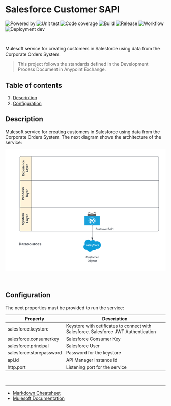 # Salesforce Customer SAPI
![Powered by](https://img.shields.io/badge/Powered%20by-Mulesoft-535597.svg)
  ![Unit test](https://gist.githubusercontent.com/jpontdia/2f22ca2ddf1ba473d6e2cff61cc2fba9/raw/micorp-customer-sapi-ut.svg)
  ![Code coverage](https://gist.githubusercontent.com/jpontdia/2f22ca2ddf1ba473d6e2cff61cc2fba9/raw/micorp-customer-sapi-cc.svg)
  ![Build](https://github.com/jpontdia/micorp-customer-sapi/actions/workflows/build.yml/badge.svg)
  ![Release](https://gist.githubusercontent.com/jpontdia/2f22ca2ddf1ba473d6e2cff61cc2fba9/raw/micorp-customer-sapi-re.svg)
  ![Workflow](https://gist.githubusercontent.com/jpontdia/2f22ca2ddf1ba473d6e2cff61cc2fba9/raw/micorp-customer-sapi-wf.svg)
  ![Deployment dev](https://gist.githubusercontent.com/jpontdia/2f22ca2ddf1ba473d6e2cff61cc2fba9/raw/micorp-customer-sapi-dev.svg)

<br>

Mulesoft service for creating customers in Salesforce using data from the Corporate Orders System.
 
  > This project follows the standards defined in the Development Process Document in Anypoint Exchange. 
  
## Table of contents
1. [Description](#description) 
1. [Configuration](#configuration)

## Description  
Mulesoft service for creating customers in Salesforce using data from the Corporate Orders System. The next diagram shows the architecture of the service:

![architecture](https://github.com/jpontdia/micorp-customer-sapi/raw/main/docs/architecture.png)

<br>
 
## Configuration

The next properties must be provided to run the service:

| Property                  | Description               |
| ------------------------- | ------------------------- |
| salesforce.keystore       | Keystore with cetificates to connect with Salesforce. Salesforce JWT Authentication |
| salesforce.consumerkey    | Salesforce Consumer Key   |
| salesforce.principal      | Salesforce User           |
| salesforce.storepassword  | Password for the keystore |
| api.id                    | API Manager instance id |
| http.port                 | Listening port for the service |

<br>

---

- [Markdown Cheatsheet](https://github.com/adam-p/markdown-here/wiki/Markdown-Cheatsheet)
- [Mulesoft Documentation](https://docs.mulesoft.com/general/)